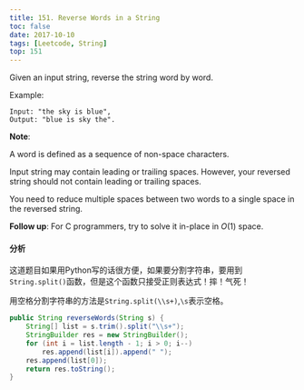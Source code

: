 ```yaml
---
title: 151. Reverse Words in a String
toc: false
date: 2017-10-10
tags: [Leetcode, String]
top: 151
---
```


Given an input string, reverse the string word by word.

Example:  

```
Input: "the sky is blue",
Output: "blue is sky the".
```

**Note**:

A word is defined as a sequence of non-space characters.

Input string may contain leading or trailing spaces. However, your reversed string should not contain leading or trailing spaces.

You need to reduce multiple spaces between two words to a single space in the reversed string.

**Follow up**: For C programmers, try to solve it in-place in $O(1)$ space.

#### 分析

这道题目如果用Python写的话很方便，如果要分割字符串，要用到`String.split()`函数，但是这个函数只接受正则表达式！摔！气死！

用空格分割字符串的方法是`String.split(\\s+)`,`\s`表示空格。

```Java
public String reverseWords(String s) {
    String[] list = s.trim().split("\\s+");
    StringBuilder res = new StringBuilder();
    for (int i = list.length - 1; i > 0; i--)
        res.append(list[i]).append(" ");
    res.append(list[0]);
    return res.toString();
}
```